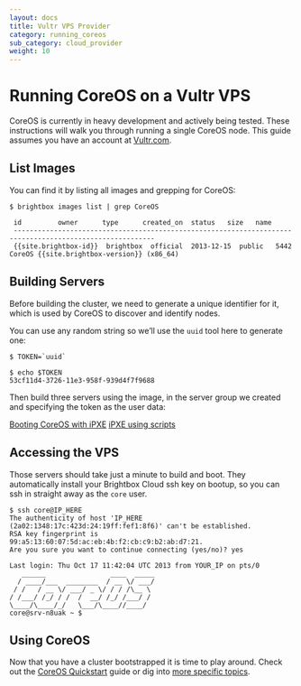 ```yaml
---
layout: docs
title: Vultr VPS Provider
category: running_coreos
sub_category: cloud_provider
weight: 10
---
```


# Running CoreOS  on a Vultr VPS

CoreOS is currently in heavy development and actively being tested.  These instructions will walk you through running a single CoreOS node. This guide assumes you have an account at [Vultr.com](http://vultr.com).


## List Images

You can find it by listing all images and grepping for CoreOS:

```
$ brightbox images list | grep CoreOS

 id         owner      type      created_on  status   size   name
 ---------------------------------------------------------------------------------------------------------
 {{site.brightbox-id}}  brightbox  official  2013-12-15  public   5442   CoreOS {{site.brightbox-version}} (x86_64)
 ```

## Building Servers

Before building the cluster, we need to generate a unique identifier for it, which is used by CoreOS to discover and identify nodes.

You can use any random string so we’ll use the `uuid` tool here to generate one:

```
$ TOKEN=`uuid`

$ echo $TOKEN
53cf11d4-3726-11e3-958f-939d4f7f9688
```

Then build three servers using the image, in the server group we created and specifying the token as the user data:

[Booting CoreOS with iPXE](http://coreos.com/docs/running-coreos/bare-metal/booting-with-ipxe/)
[iPXE using scripts](http://ipxe.org/embed)


## Accessing the VPS

Those servers should take just a minute to build and boot. They automatically install your Brightbox Cloud ssh key on bootup, so you can ssh in straight away as the `core` user.


```
$ ssh core@IP_HERE
The authenticity of host 'IP_HERE (2a02:1348:17c:423d:24:19ff:fef1:8f6)' can't be established.
RSA key fingerprint is 99:a5:13:60:07:5d:ac:eb:4b:f2:cb:c9:b2:ab:d7:21.
Are you sure you want to continue connecting (yes/no)? yes

Last login: Thu Oct 17 11:42:04 UTC 2013 from YOUR_IP on pts/0
   ______                ____  _____
  / ____/___  ________  / __ \/ ___/
 / /   / __ \/ ___/ _ \/ / / /\__ \
/ /___/ /_/ / /  /  __/ /_/ /___/ /
\____/\____/_/   \___/\____//____/
core@srv-n8uak ~ $
```


## Using CoreOS

Now that you have a cluster bootstrapped it is time to play around.
Check out the [CoreOS Quickstart]({{site.url}}/docs/quickstart) guide or dig into [more specific topics]({{site.url}}/docs).

